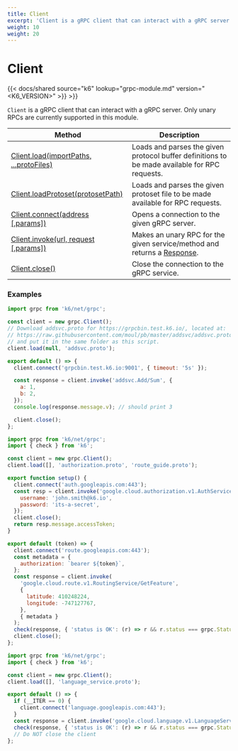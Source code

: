 ```yaml
---
title: Client
excerpt: 'Client is a gRPC client that can interact with a gRPC server.'
weight: 10
weight: 20
---
```


# Client

{{< docs/shared source="k6" lookup="grpc-module.md" version="<K6_VERSION>" >}} >}}

`Client` is a gRPC client that can interact with a gRPC server. Only unary RPCs are currently supported in this module.

| Method                                                                                                                | Description                                                                                                                             |
| --------------------------------------------------------------------------------------------------------------------- | --------------------------------------------------------------------------------------------------------------------------------------- |
| [Client.load(importPaths, ...protoFiles)](https://grafana.com/docs/k6/<K6_VERSION>/javascript-api/k6-net-grpc/client/client-load)    | Loads and parses the given protocol buffer definitions to be made available for RPC requests.                                           |
| [Client.loadProtoset(protosetPath)](https://grafana.com/docs/k6/<K6_VERSION>/javascript-api/k6-net-grpc/client/client-load-protoset) | Loads and parses the given protoset file to be made available for RPC requests.                                                         |
| [Client.connect(address [,params])](/javascript-api/k6-net-grpc/client/client-connect)                                | Opens a connection to the given gRPC server.                                                                                            |
| [Client.invoke(url, request [,params])](/javascript-api/k6-net-grpc/client/client-invoke)                             | Makes an unary RPC for the given service/method and returns a [Response](https://grafana.com/docs/k6/<K6_VERSION>/javascript-api/k6-net-grpc/response). |
| [Client.close()](https://grafana.com/docs/k6/<K6_VERSION>/javascript-api/k6-net-grpc/client/client-close)                            | Close the connection to the gRPC service.                                                                                               |

### Examples

<div class="code-group" data-props='{"labels": ["Simple example"], "lineNumbers": [true]}'>

```javascript
import grpc from 'k6/net/grpc';

const client = new grpc.Client();
// Download addsvc.proto for https://grpcbin.test.k6.io/, located at:
// https://raw.githubusercontent.com/moul/pb/master/addsvc/addsvc.proto
// and put it in the same folder as this script.
client.load(null, 'addsvc.proto');

export default () => {
  client.connect('grpcbin.test.k6.io:9001', { timeout: '5s' });

  const response = client.invoke('addsvc.Add/Sum', {
    a: 1,
    b: 2,
  });
  console.log(response.message.v); // should print 3

  client.close();
};
```

</div>

<div class="code-group" data-props='{"labels": ["Authorization"], "lineNumbers": [true]}'>

```javascript
import grpc from 'k6/net/grpc';
import { check } from 'k6';

const client = new grpc.Client();
client.load([], 'authorization.proto', 'route_guide.proto');

export function setup() {
  client.connect('auth.googleapis.com:443');
  const resp = client.invoke('google.cloud.authorization.v1.AuthService/GetAccessToken', {
    username: 'john.smith@k6.io',
    password: 'its-a-secret',
  });
  client.close();
  return resp.message.accessToken;
}

export default (token) => {
  client.connect('route.googleapis.com:443');
  const metadata = {
    authorization: `bearer ${token}`,
  };
  const response = client.invoke(
    'google.cloud.route.v1.RoutingService/GetFeature',
    {
      latitude: 410248224,
      longitude: -747127767,
    },
    { metadata }
  );
  check(response, { 'status is OK': (r) => r && r.status === grpc.StatusOK });
  client.close();
};
```

</div>

<div class="code-group" data-props='{"labels": ["Single connection"], "lineNumbers": [true]}'>

```javascript
import grpc from 'k6/net/grpc';
import { check } from 'k6';

const client = new grpc.Client();
client.load([], 'language_service.proto');

export default () => {
  if (__ITER == 0) {
    client.connect('language.googleapis.com:443');
  }
  const response = client.invoke('google.cloud.language.v1.LanguageService/AnalyzeSentiment', {});
  check(response, { 'status is OK': (r) => r && r.status === grpc.StatusOK });
  // Do NOT close the client
};
```

</div>
